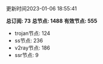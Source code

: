 更新时间2023-01-06 18:55:41

**总订阅: 73**
**总节点: 1488**
**有效节点: 555**
- trojan节点: 124
- ss节点: 236
- v2ray节点: 186
- ssr节点: 9
